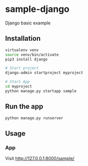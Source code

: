 # sample-django

Django basic example

## Installation

```bash
virtualenv venv
source venv/bin/activate
pip3 install django

# Start project
django-admin startproject myproject

# Start App
cd myproject
python manage.py startapp sample
```

## Run the app

```bash
python manage.py runserver
```

## Usage

### App

Visit http://127.0.0.1:8000/sample/

